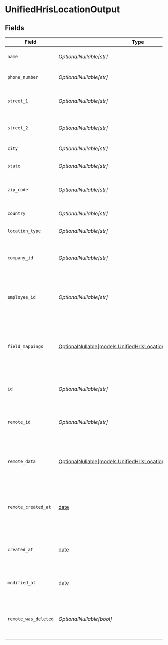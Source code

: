 # UnifiedHrisLocationOutput


## Fields

| Field                                                                                                                  | Type                                                                                                                   | Required                                                                                                               | Description                                                                                                            | Example                                                                                                                |
| ---------------------------------------------------------------------------------------------------------------------- | ---------------------------------------------------------------------------------------------------------------------- | ---------------------------------------------------------------------------------------------------------------------- | ---------------------------------------------------------------------------------------------------------------------- | ---------------------------------------------------------------------------------------------------------------------- |
| `name`                                                                                                                 | *OptionalNullable[str]*                                                                                                | :heavy_minus_sign:                                                                                                     | The name of the location                                                                                               | Headquarters                                                                                                           |
| `phone_number`                                                                                                         | *OptionalNullable[str]*                                                                                                | :heavy_minus_sign:                                                                                                     | The phone number of the location                                                                                       | +1234567890                                                                                                            |
| `street_1`                                                                                                             | *OptionalNullable[str]*                                                                                                | :heavy_minus_sign:                                                                                                     | The first line of the street address                                                                                   | 123 Main St                                                                                                            |
| `street_2`                                                                                                             | *OptionalNullable[str]*                                                                                                | :heavy_minus_sign:                                                                                                     | The second line of the street address                                                                                  | Suite 456                                                                                                              |
| `city`                                                                                                                 | *OptionalNullable[str]*                                                                                                | :heavy_minus_sign:                                                                                                     | The city of the location                                                                                               | San Francisco                                                                                                          |
| `state`                                                                                                                | *OptionalNullable[str]*                                                                                                | :heavy_minus_sign:                                                                                                     | The state or region of the location                                                                                    | CA                                                                                                                     |
| `zip_code`                                                                                                             | *OptionalNullable[str]*                                                                                                | :heavy_minus_sign:                                                                                                     | The zip or postal code of the location                                                                                 | 94105                                                                                                                  |
| `country`                                                                                                              | *OptionalNullable[str]*                                                                                                | :heavy_minus_sign:                                                                                                     | The country of the location                                                                                            | USA                                                                                                                    |
| `location_type`                                                                                                        | *OptionalNullable[str]*                                                                                                | :heavy_minus_sign:                                                                                                     | The type of the location                                                                                               | WORK                                                                                                                   |
| `company_id`                                                                                                           | *OptionalNullable[str]*                                                                                                | :heavy_minus_sign:                                                                                                     | The UUID of the company associated with the location                                                                   | 801f9ede-c698-4e66-a7fc-48d19eebaa4f                                                                                   |
| `employee_id`                                                                                                          | *OptionalNullable[str]*                                                                                                | :heavy_minus_sign:                                                                                                     | The UUID of the employee associated with the location                                                                  | 801f9ede-c698-4e66-a7fc-48d19eebaa4f                                                                                   |
| `field_mappings`                                                                                                       | [OptionalNullable[models.UnifiedHrisLocationOutputFieldMappings]](../models/unifiedhrislocationoutputfieldmappings.md) | :heavy_minus_sign:                                                                                                     | The custom field mappings of the object between the remote 3rd party & Panora                                          | {<br/>"custom_field_1": "value1",<br/>"custom_field_2": "value2"<br/>}                                                 |
| `id`                                                                                                                   | *OptionalNullable[str]*                                                                                                | :heavy_minus_sign:                                                                                                     | The UUID of the location record                                                                                        | 801f9ede-c698-4e66-a7fc-48d19eebaa4f                                                                                   |
| `remote_id`                                                                                                            | *OptionalNullable[str]*                                                                                                | :heavy_minus_sign:                                                                                                     | The remote ID of the location in the context of the 3rd Party                                                          | location_1234                                                                                                          |
| `remote_data`                                                                                                          | [OptionalNullable[models.UnifiedHrisLocationOutputRemoteData]](../models/unifiedhrislocationoutputremotedata.md)       | :heavy_minus_sign:                                                                                                     | The remote data of the location in the context of the 3rd Party                                                        | {<br/>"raw_data": {<br/>"additional_field": "some value"<br/>}<br/>}                                                   |
| `remote_created_at`                                                                                                    | [date](https://docs.python.org/3/library/datetime.html#date-objects)                                                   | :heavy_minus_sign:                                                                                                     | The date when the location was created in the 3rd party system                                                         | 2024-10-01T12:00:00Z                                                                                                   |
| `created_at`                                                                                                           | [date](https://docs.python.org/3/library/datetime.html#date-objects)                                                   | :heavy_minus_sign:                                                                                                     | The created date of the location record                                                                                | 2024-10-01T12:00:00Z                                                                                                   |
| `modified_at`                                                                                                          | [date](https://docs.python.org/3/library/datetime.html#date-objects)                                                   | :heavy_minus_sign:                                                                                                     | The last modified date of the location record                                                                          | 2024-10-01T12:00:00Z                                                                                                   |
| `remote_was_deleted`                                                                                                   | *OptionalNullable[bool]*                                                                                               | :heavy_minus_sign:                                                                                                     | Indicates if the location was deleted in the remote system                                                             | false                                                                                                                  |